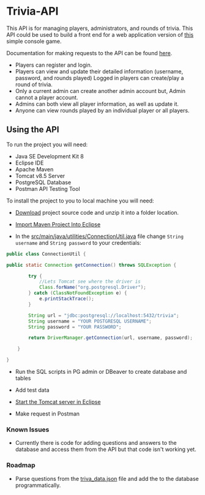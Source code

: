 # Trivia-API
This API is for managing players, administrators, and rounds of trivia. This API could be used to build a front end for a web application version of [this](https://github.com/TR-1000/trivia_game) simple console game.

Documentation for making requests to the API can be found [here](https://documenter.getpostman.com/view/8437872/TVmFifEd).


* Players can register and login.
* Players can view and update their detailed information (username, password, and rounds played)
Logged in players can create/play a round of trivia.
* Only a current admin can create another admin account but, Admin cannot a player account.
* Admins can both view all player information, as well as update it.
* Anyone can view rounds played by an individual player or all players.

## Using the API

To run the project you will need:
* Java SE Development Kit 8
* Eclipse IDE
* Apache Maven
* Tomcat v8.5 Server
* PostgreSQL Database
* Postman API Testing Tool

To install the project to you to local machine you will need:
* [Download](https://github.com/TR-1000/trivia-api/archive/master.zip) project source code and unzip it into a folder location.
* [Import Maven Project Into Eclipse](https://github.com/TR-1000/trivia-api/blob/master/Import_Maven_Project_Into_Eclipse-Javapapers.pdf)

* In the [src/main/java/utilities/ConnectionUtil.java](https://github.com/TR-1000/trivia-api/blob/master/src/main/java/utilities/ConnectionUtil.java) file
change `String username` and `String password` to your credentials:
```Java
public class ConnectionUtil {

public static Connection getConnection() throws SQLException {

		try {
			//Lets Tomcat see where the driver is
			Class.forName("org.postgresql.Driver");
		} catch (ClassNotFoundException e) {
			e.printStackTrace();
		}

		String url = "jdbc:postgresql://localhost:5432/trivia";
		String username = "YOUR POSTGRESQL USERNAME";
		String password = "YOUR PASSWORD";

		return DriverManager.getConnection(url, username, password);

	}

}
```
* Run the SQL scripts in PG admin or DBeaver to create database and tables

* Add test data

* [Start the Tomcat server in Eclipse](https://github.com/TR-1000/trivia-api/blob/master/Tomcat_Configuration_In_Eclipse-Baeldung.pdf)

* Make request in Postman

### Known Issues

* Currently there is code for adding questions and answers to the database and access them from the API but that code isn't working yet.

### Roadmap

* Parse questions from the [triva_data.json](https://github.com/TR-1000/trivia-api/blob/master/trivia_data.json) file and add the to the database programmatically.
